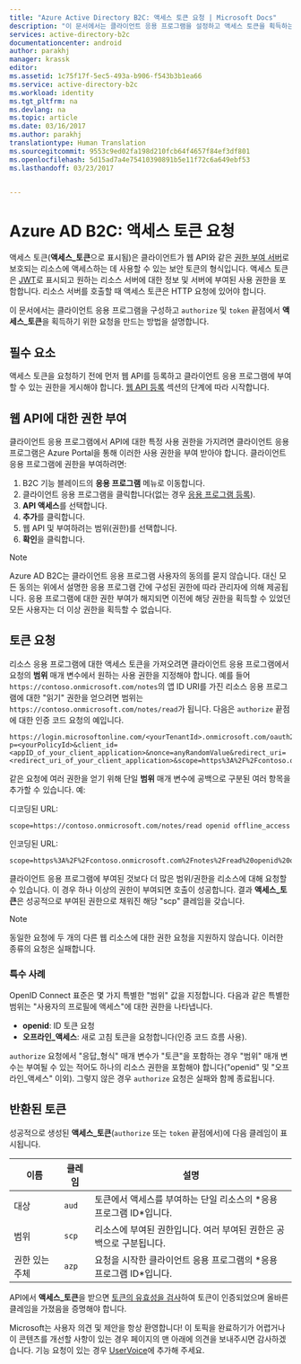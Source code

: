 ```yaml
---
title: "Azure Active Directory B2C: 액세스 토큰 요청 | Microsoft Docs"
description: "이 문서에서는 클라이언트 응용 프로그램을 설정하고 액세스 토큰을 획득하는 방법을 보여 줍니다."
services: active-directory-b2c
documentationcenter: android
author: parakhj
manager: krassk
editor: 
ms.assetid: 1c75f17f-5ec5-493a-b906-f543b3b1ea66
ms.service: active-directory-b2c
ms.workload: identity
ms.tgt_pltfrm: na
ms.devlang: na
ms.topic: article
ms.date: 03/16/2017
ms.author: parakhj
translationtype: Human Translation
ms.sourcegitcommit: 9553c9ed02fa198d210fcb64f4657f84ef3df801
ms.openlocfilehash: 5d15ad7a4e75410390891b5e11f72c6a649ebf53
ms.lasthandoff: 03/23/2017


---
```



# <a name="azure-ad-b2c-requesting-access-tokens"></a>Azure AD B2C: 액세스 토큰 요청


액세스 토큰(**액세스\_토큰**으로 표시됨)은 클라이언트가 웹 API와 같은 [권한 부여 서버](https://docs.microsoft.com/azure/active-directory-b2c/active-directory-b2c-reference-protocols#the-basics)로 보호되는 리소스에 액세스하는 데 사용할 수 있는 보안 토큰의 형식입니다. 액세스 토큰은 [JWT](https://docs.microsoft.com/azure/active-directory-b2c/active-directory-b2c-reference-tokens#types-of-tokens)로 표시되고 원하는 리소스 서버에 대한 정보 및 서버에 부여된 사용 권한을 포함합니다. 리소스 서버를 호출할 때 액세스 토큰은 HTTP 요청에 있어야 합니다.

이 문서에서는 클라이언트 응용 프로그램을 구성하고 `authorize` 및 `token` 끝점에서 **액세스\_토큰**을 획득하기 위한 요청을 만드는 방법을 설명합니다.

## <a name="prerequisite"></a>필수 요소

액세스 토큰을 요청하기 전에 먼저 웹 API를 등록하고 클라이언트 응용 프로그램에 부여할 수 있는 권한을 게시해야 합니다. [웹 API 등록](active-directory-b2c-app-registration.md) 섹션의 단계에 따라 시작합니다.

## <a name="granting-permissions-to-a-web-api"></a>웹 API에 대한 권한 부여

클라이언트 응용 프로그램에서 API에 대한 특정 사용 권한을 가지려면 클라이언트 응용 프로그램은 Azure Portal을 통해 이러한 사용 권한을 부여 받아야 합니다. 클라이언트 응용 프로그램에 권한을 부여하려면:

1. B2C 기능 블레이드의 **응용 프로그램** 메뉴로 이동합니다.
2. 클라이언트 응용 프로그램을 클릭합니다(없는 경우 [응용 프로그램 등록](active-directory-b2c-app-registration.md)).
3. **API 액세스**를 선택합니다.
4. **추가**를 클릭합니다.
5. 웹 API 및 부여하려는 범위(권한)를 선택합니다.
6. **확인**을 클릭합니다.

> [!NOTE]
> Azure AD B2C는 클라이언트 응용 프로그램 사용자의 동의를 묻지 않습니다. 대신 모든 동의는 위에서 설명한 응용 프로그램 간에 구성된 권한에 따라 관리자에 의해 제공됩니다. 응용 프로그램에 대한 권한 부여가 해지되면 이전에 해당 권한을 획득할 수 있었던 모든 사용자는 더 이상 권한을 획득할 수 없습니다.

## <a name="requesting-a-token"></a>토큰 요청

리소스 응용 프로그램에 대한 액세스 토큰을 가져오려면 클라이언트 응용 프로그램에서 요청의 **범위** 매개 변수에서 원하는 사용 권한을 지정해야 합니다. 예를 들어 `https://contoso.onmicrosoft.com/notes`의 앱 ID URI를 가진 리소스 응용 프로그램에 대한 "읽기" 권한을 얻으려면 범위는 `https://contoso.onmicrosoft.com/notes/read`가 됩니다. 다음은 `authorize` 끝점에 대한 인증 코드 요청의 예입니다.

```
https://login.microsoftonline.com/<yourTenantId>.onmicrosoft.com/oauth2/v2.0/authorize?p=<yourPolicyId>&client_id=<appID_of_your_client_application>&nonce=anyRandomValue&redirect_uri=<redirect_uri_of_your_client_application>&scope=https%3A%2F%2Fcontoso.onmicrosoft.com%2Fnotes%2Fread&response_type=code 
```

같은 요청에 여러 권한을 얻기 위해 단일 **범위** 매개 변수에 공백으로 구분된 여러 항목을 추가할 수 있습니다. 예:

디코딩된 URL:

```
scope=https://contoso.onmicrosoft.com/notes/read openid offline_access
```

인코딩된 URL:

```
scope=https%3A%2F%2Fcontoso.onmicrosoft.com%2Fnotes%2Fread%20openid%20offline_access
```

클라이언트 응용 프로그램에 부여된 것보다 더 많은 범위/권한을 리소스에 대해 요청할 수 있습니다. 이 경우 하나 이상의 권한이 부여되면 호출이 성공합니다. 결과 **액세스\_토큰**은 성공적으로 부여된 권한으로 채워진 해당 "scp" 클레임을 갖습니다.

> [!NOTE] 
> 동일한 요청에 두 개의 다른 웹 리소스에 대한 권한 요청을 지원하지 않습니다. 이러한 종류의 요청은 실패합니다.

### <a name="special-cases"></a>특수 사례

OpenID Connect 표준은 몇 가지 특별한 "범위" 값을 지정합니다. 다음과 같은 특별한 범위는 "사용자의 프로필에 액세스"에 대한 권한을 나타냅니다.

* **openid**: ID 토큰 요청
* **오프라인\_액세스**: 새로 고침 토큰을 요청합니다(인증 코드 흐름 사용).

`authorize` 요청에서 "응답\_형식" 매개 변수가 "토큰"을 포함하는 경우 "범위" 매개 변수는 부여될 수 있는 적어도 하나의 리소스 권한을 포함해야 합니다("openid" 및 "오프라인\_액세스" 이외). 그렇지 않은 경우 `authorize` 요청은 실패와 함께 종료됩니다.

## <a name="the-returned-token"></a>반환된 토큰

성공적으로 생성된 **액세스\_토큰**(`authorize` 또는 `token` 끝점에서)에 다음 클레임이 표시됩니다.

| 이름 | 클레임 | 설명 |
| --- | --- | --- |
|대상 |`aud` |토큰에서 액세스를 부여하는 단일 리소스의 \*응용 프로그램 ID\*입니다. |
|범위 |`scp` |리소스에 부여된 권한입니다. 여러 부여된 권한은 공백으로 구분됩니다. |
|권한 있는 주체 |`azp` |요청을 시작한 클라이언트 응용 프로그램의 \*응용 프로그램 ID\*입니다. |

API에서 **액세스\_토큰**을 받으면 [토큰의 유효성을 검사](active-directory-b2c-reference-tokens.md)하여 토큰이 인증되었으며 올바른 클레임을 가졌음을 증명해야 합니다.

Microsoft는 사용자 의견 및 제안을 항상 환영합니다! 이 토픽을 완료하기가 어렵거나 이 콘텐츠를 개선할 사항이 있는 경우 페이지의 맨 아래에 의견을 보내주시면 감사하겠습니다. 기능 요청이 있는 경우 [UserVoice](https://feedback.azure.com/forums/169401-azure-active-directory/category/160596-b2c)에 추가해 주세요.
